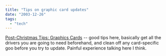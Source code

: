 ```yaml
---
title: "Tips on graphic card updates"
date: "2003-12-26"
tags: 
  - "tech"
---
```


[Post-Christmas Tips: Graphics Cards](http://www.extremetech.com/article2/0,3973,1421962,00.asp?kc=ETRSS02129TX1K0000532 "Post-Christmas Tips: Graphics Cards") -- good tips here, basically get all the drivers you are going to need beforehand, and clean off any card-specific goo before you try to update. Painful experience talking here I think.
